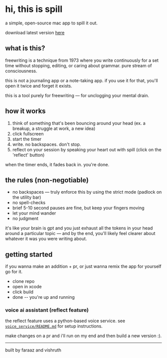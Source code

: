 # hi, this is spill

a simple, open-source mac app to spill it out.

download latest version [here](https://www.spillitout.app/)

## what is this?

freewriting is a technique from 1973 where you write continuously for a set time without stopping, editing, or caring about grammar. pure stream of consciousness.

this is not a journaling app or a note-taking app. if you use it for that, you'll open it twice and forget it exists.

this is a tool purely for freewriting — for unclogging your mental drain.

## how it works

1. think of something that's been bouncing around your head (ex. a breakup, a struggle at work, a new idea)
2. click fullscreen
3. start the timer
4. write. no backspaces. don't stop.
5. reflect on your session by speaking your heart out with spill (click on the 'reflect' button)

when the timer ends, it fades back in. you're done.

## the rules (non-negotiable)

- no backspaces — truly enforce this by using the strict mode (padlock on the utility bar)
- no spell-checks
- brief 5-10 second pauses are fine, but keep your fingers moving
- let your mind wander
- no judgment

it's like your brain is gpt and you just exhaust all the tokens in your head around a particular topic — and by the end, you'll likely feel clearer about whatever it was you were writing about.

## getting started

if you wanna make an addition + pr, or just wanna remix the app for yourself go for it.

- clone repo
- open in xcode
- click build
- done -- you're up and running

### voice ai assistant (reflect feature)

the reflect feature uses a python-based voice service. see [`voice_service/README.md`](voice_service/README.md) for setup instructions.

make changes on a pr and i'll run on my end and then build a new version :).

---

built by faraaz and vishruth
